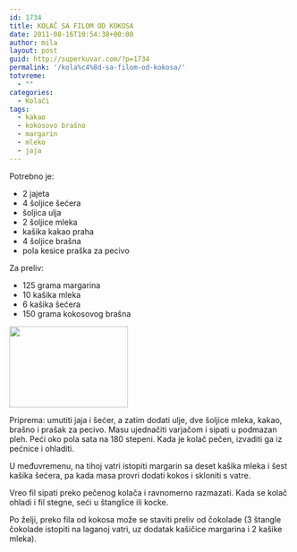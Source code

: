 ```yaml
---
id: 1734
title: KOLAČ SA FILOM OD KOKOSA
date: 2011-08-16T10:54:38+00:00
author: mila
layout: post
guid: http://superkuvar.com/?p=1734
permalink: '/kola%c4%8d-sa-filom-od-kokosa/'
totvreme:
  - ""
categories:
  - Kolači
tags:
  - kakao
  - kokosovo brašno
  - margarin
  - mleko
  - jaja
---
```

Potrebno je:

  * 2 jajeta
  * 4 šoljice šećera
  * šoljica ulja
  * 2 šoljice mleka
  * kašika kakao praha
  * 4 šoljice brašna
  * pola kesice praška za pecivo

Za preliv:

  * 125 grama margarina
  * 10 kašika mleka
  * 6 kašika šećera
  * 150 grama kokosovog brašna

<img class="alignnone size-full wp-image-1750" title="kolacsafilomodkokosa" src="//superkuvar.com/wp-content/uploads/2011/08/kolacsafilomodkokosa1-e1313581730781.jpg" alt="" width="212" height="145" /> 

Priprema: umutiti jaja i šećer, a zatim dodati ulje, dve šoljice mleka, kakao, brašno i prašak za pecivo. Masu ujednačiti varjačom i sipati u podmazan pleh. Peći oko pola sata na 180 stepeni. Kada je kolač pečen, izvaditi ga iz pećnice i ohladiti.

U međuvremenu, na tihoj vatri istopiti margarin sa deset kašika mleka i šest kašika šećera, pa kada masa provri dodati kokos i skloniti s vatre.

Vreo fil sipati preko pečenog kolača i ravnomerno razmazati. Kada se kolač ohladi i fil stegne, seći u štanglice ili kocke.

Po želji, preko fila od kokosa može se staviti preliv od čokolade (3 štangle čokolade istopiti na laganoj vatri, uz dodatak kašičice margarina i 2 kašike mleka).